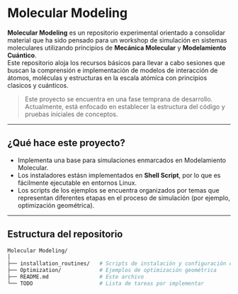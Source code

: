 # Molecular Modeling

**Molecular Modeling** es un repositorio experimental orientado a consolidar material que ha sido pensado para un workshop de simulación en sistemas moleculares utilizando principios de **Mecánica Molecular** y **Modelamiento Cuántico**.  
Este repositorio aloja los recursos básicos para llevar a cabo sesiones que buscan la comprensión e implementación de modelos de interacción de átomos, moléculas y estructuras en la escala atómíca con principios clasicos y cuánticos. 

> Este proyecto se encuentra en una fase temprana de desarrollo. Actualmente, está enfocado en establecer la estructura del código y pruebas iniciales de conceptos.

---

## ¿Qué hace este proyecto?

- Implementa una base para simulaciones enmarcados en Modelamiento Molecular.
- Los instaladores estásn implementados en **Shell Script**, por lo que es fácilmente ejecutable en entornos Linux.
- Los scripts de los ejemplos se encuentra organizados por temas que representan diferentes etapas en el proceso de simulación (por ejemplo, optimización geométrica).

---

## Estructura del repositorio

```bash
Molecular Modeling/
│
├── installation_routines/   # Scripts de instalación y configuración del entorno
├── Optimization/            # Ejemplos de optimización geométrica
├── README.md                # Este archivo
└── TODO                     # Lista de tareas por implementar
